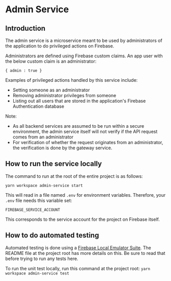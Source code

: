 # Admin Service

## Introduction
The admin service is a microservice meant to be used by administrators of the application to do privileged actions on Firebase.

Administrators are defined using Firebase custom claims. An app user with the below custom claim is an administrator:
```
{ admin : true }
```

Examples of privileged actions handled by this service include:
* Setting someone as an administrator
* Removing administrator privileges from someone
* Listing out all users that are stored in the application's Firebase Authentication database

Note: 
* As all backend services are assumed to be run within a secure environment, the admin service itself will not verify if the API request comes from an administrator
* For verification of whether the request originates from an administrator, the verification is done by the gateway service.

## How to run the service locally
The command to run at the root of the entire project is as follows:
```
yarn workspace admin-service start
```

This will read in a file named `.env` for environment variables. Therefore, your `.env` file needs this variable set:
```
FIREBASE_SERVICE_ACCOUNT
```

This corresponds to the service account for the project on Firebase itself.

## How to do automated testing
Automated testing is done using a [Firebase Local Emulator Suite](https://firebase.google.com/docs/emulator-suite).
The README file at the project root has more details on this. Be sure to read that before trying to run any tests here.

To run the unit test locally, run this command at the project root:
`yarn workspace admin-service test`
